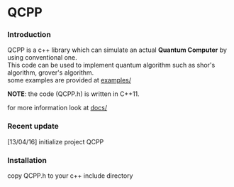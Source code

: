 # QCPP

### Introduction
QCPP is a c++ library which can simulate an actual **Quantum Computer** by using conventional one.  
This code can be used to implement quantum algorithm such as shor's algorithm, grover's algorithm.  
some examples are provided at [examples/](http://github.com/phirasit/QCPP/examples)

**NOTE**: the code (QCPP.h) is written in C++11.

for more information look at [docs/](http://github.com/phirasit/QCPP/docs)

### Recent update
[13/04/16] initialize project QCPP

### Installation
copy QCPP.h to your c++ include directory 

